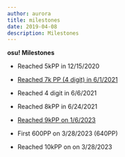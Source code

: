 ```yaml
---
author: aurora
title: milestones
date: 2019-04-08
description: Milestones
---
```


**osu! Milestones**

- Reached 5kPP in 12/15/2020

- [Reached 7k PP (4 digit) in 6/1/2021](https://i.ppy.sh/eeca7f15c09e6f103a10ef5bb689a3e20bef21e2/68747470733a2f2f692e696d6775722e636f6d2f356869615261762e706e67)

- Reached 4 digit in 6/6/2021

- Reached 8kPP in 6/24/2021

- [Reached 9kPP on 1/6/2023](https://www.youtube.com/watch?v=KcVFLs1Afts&t=448s)

- First 600PP on 3/28/2023 (640PP)

- Reached 10kPP on on 3/28/2023